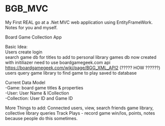# BGB_MVC
My First REAL go at a .Net MVC web application using EntityFrameWork.  
Notes for you and myself.

Board Game Collection App

Basic Idea:  
Users create login  
search game db for titles to add to personal library
    games db now created with initiliazer
    need to use boardgamegeek.com api https://boardgamegeek.com/wiki/page/BGG_XML_API2   (????? HOW ??????)
users query game library to find game to play
saved to database

Current Data Model  
  -Game: board game titles & properties  
  -User: User Name & ICollection<Collections>  
  -Collection: User ID and Game ID  

More Things to add:
Connected users, view, search friends game library, collective library queries
Track Plays - record game win/los, points, notes because people do this sometimes.

